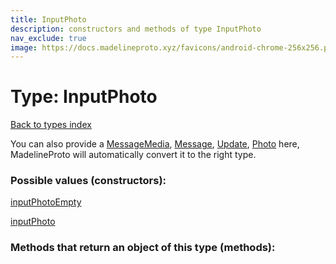 ```yaml
---
title: InputPhoto
description: constructors and methods of type InputPhoto
nav_exclude: true
image: https://docs.madelineproto.xyz/favicons/android-chrome-256x256.png
---
```

# Type: InputPhoto
[Back to types index](index.html)

You can also provide a [MessageMedia](MessageMedia.html), [Message](Message.html), [Update](Update.html), [Photo](Photo.html) here, MadelineProto will automatically convert it to the right type.


### Possible values (constructors):

[inputPhotoEmpty](/API_docs/constructors/inputPhotoEmpty.html)  

[inputPhoto](/API_docs/constructors/inputPhoto.html)  



### Methods that return an object of this type (methods):



